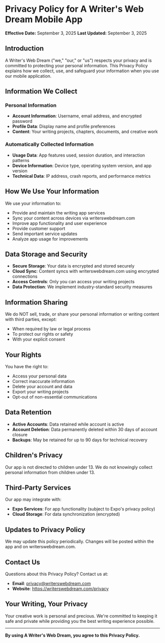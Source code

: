 # Privacy Policy for A Writer's Web Dream Mobile App

**Effective Date:** September 3, 2025
**Last Updated:** September 3, 2025

## Introduction

A Writer's Web Dream ("we," "our," or "us") respects your privacy and is committed to protecting your personal information. This Privacy Policy explains how we collect, use, and safeguard your information when you use our mobile application.

## Information We Collect

### Personal Information
- **Account Information**: Username, email address, and encrypted password
- **Profile Data**: Display name and profile preferences
- **Content**: Your writing projects, chapters, documents, and creative work

### Automatically Collected Information
- **Usage Data**: App features used, session duration, and interaction patterns
- **Device Information**: Device type, operating system version, and app version
- **Technical Data**: IP address, crash reports, and performance metrics

## How We Use Your Information

We use your information to:
- Provide and maintain the writing app services
- Sync your content across devices via writerswebdream.com
- Improve app functionality and user experience
- Provide customer support
- Send important service updates
- Analyze app usage for improvements

## Data Storage and Security

- **Secure Storage**: Your data is encrypted and stored securely
- **Cloud Sync**: Content syncs with writerswebdream.com using encrypted connections
- **Access Controls**: Only you can access your writing projects
- **Data Protection**: We implement industry-standard security measures

## Information Sharing

We do NOT sell, trade, or share your personal information or writing content with third parties, except:
- When required by law or legal process
- To protect our rights or safety
- With your explicit consent

## Your Rights

You have the right to:
- Access your personal data
- Correct inaccurate information
- Delete your account and data
- Export your writing projects
- Opt-out of non-essential communications

## Data Retention

- **Active Accounts**: Data retained while account is active
- **Account Deletion**: Data permanently deleted within 30 days of account closure
- **Backups**: May be retained for up to 90 days for technical recovery

## Children's Privacy

Our app is not directed to children under 13. We do not knowingly collect personal information from children under 13.

## Third-Party Services

Our app may integrate with:
- **Expo Services**: For app functionality (subject to Expo's privacy policy)
- **Cloud Storage**: For data synchronization (encrypted)

## Updates to Privacy Policy

We may update this policy periodically. Changes will be posted within the app and on writerswebdream.com.

## Contact Us

Questions about this Privacy Policy? Contact us at:
- **Email**: privacy@writerswebdream.com
- **Website**: https://writerswebdream.com/privacy

## Your Writing, Your Privacy

Your creative work is personal and precious. We're committed to keeping it safe and private while providing you the best writing experience possible.

---

**By using A Writer's Web Dream, you agree to this Privacy Policy.**